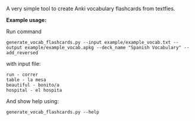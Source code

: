 A very simple tool to create Anki vocabulary flashcards from textfies.

**Example usage:**

Run command
```
generate_vocab_flashcards.py --input example/example_vocab.txt --output example/example_vocab.apkg --deck_name "Spanish Vocabulary" --add_reversed
``` 
with input file: 

```
run - correr
table - la mesa
beautiful - bonito/a
hospital - el hospita
```

And show help using:  
```
generate_vocab_flashcards.py --help
``` 
